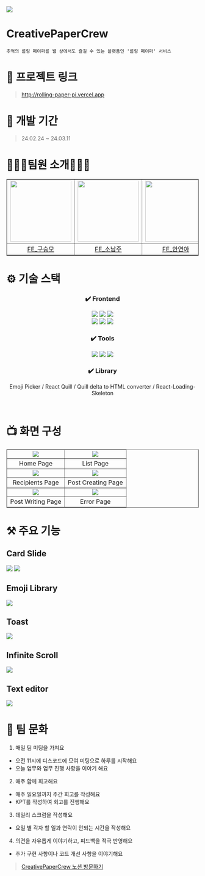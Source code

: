 <img src="https://capsule-render.vercel.app/api?type=waving&color=gradient&height=240&section=header&text=📜Rolling%20Paper🖊&fontSize=70&fontAlignY=40" />

# CreativePaperCrew

```
추억의 롤링 페이퍼를 웹 상에서도 즐길 수 있는 플랫폼인 '롤링 페이퍼' 서비스
```

# 🔗 프로젝트 링크

> http://rolling-paper-pi.vercel.app

# 📅 개발 기간

> 24.02.24 ~ 24.03.11

# 💁🏻‍♀팀원 소개💁🏻‍♂

<table border ="1"> 
  <tr>
    <td height="160px" align="center"><img src="https://avatars.githubusercontent.com/u/100824183?v=4" width="160px"/></td> 
    <td height="160px" align="center"><img src="https://avatars.githubusercontent.com/u/79499733?v=4" width="160px"/></td> 
    <td height="160px" align="center"><img src="https://avatars.githubusercontent.com/u/129318957?v=4" width="160px"/></td> 
    <td height="160px" align="center"><img src="https://avatars.githubusercontent.com/u/88578367?v=4" width="160px"/></td> 
    <td height="160px" align="center"><img src="https://avatars.githubusercontent.com/u/108844881?v=4" width="160px"/></td> 
  </tr>
    <tr>
    <td align="center"><a href="https://github.com/Trophy198">FE_구승모</a></td> 
    <td align="center"><a href="https://github.com/NJ97S">FE_소남주</a></td> 
    <td align="center"><a href="https://github.com/yeona813">FE_안연아</a></td> 
    <td align="center"><a href="https://github.com/vinoankr">FE_안주언</a></td> 
    <td align="center"><a href="https://github.com/JaeBeen95">FE_이재빈</a></td> 
  </tr>
</table>

# ⚙️ 기술 스택

<div align="center">

### ✔️ Frontend

<img src="https://img.shields.io/badge/html5-E34F26?style=for-the-badge&logo=html5&logoColor=white"> 
<img src="https://img.shields.io/badge/javascript-F7DF1E?style=for-the-badge&logo=javascript&logoColor=black">
<img src="https://img.shields.io/badge/react-61DAFB?style=for-the-badge&logo=react&logoColor=black">

</br>

<img src="https://img.shields.io/badge/styledcomponents-DB7093?style=for-the-badge&logo=styledcomponents&logoColor=white">
<img src="https://img.shields.io/badge/prettier-F7B93E?style=for-the-badge&logo=prettier&logoColor=white">
<img src="https://img.shields.io/badge/eslint-4B32C3?style=for-the-badge&logo=eslint&logoColor=white">

</div>

<div align="center">

### ✔️ Tools

<img src="https://img.shields.io/badge/github-181717?style=for-the-badge&logo=github&logoColor=white">
<img src="https://img.shields.io/badge/git-F05032?style=for-the-badge&logo=git&logoColor=white">
<img src="https://img.shields.io/badge/notion-000000?style=for-the-badge&logo=notion&logoColor=white">

</div>

<div align="center">

### ✔️ Library

Emoji Picker / React Quill / Quill delta to HTML converter / React-Loading-Skeleton

</div>

<br/>

# 📺 화면 구성

<table border="1">
  <tr>
    <td align="center"><img src="https://media.discordapp.net/attachments/1202779535167459328/1216638712457461820/IMG_9667.png?ex=66011e19&is=65eea919&hm=318ab8ba04bc259b12f26130cef4afec1c4413c03bccdbbe3377971e612546f1&=&format=webp&quality=lossless&width=881&height=521" /></td> 
    <td align="center"><img src="https://media.discordapp.net/attachments/1202779535167459328/1216638712822370365/IMG_9668.png?ex=66011e19&is=65eea919&hm=57efb846c314221d5a37e052a6aa9611339e82af407caa8fceb64172f4dd0583&=&format=webp&quality=lossless&width=881&height=522" /></td> 
  </tr>
  <tr>
    <td align="center">Home Page</td> 
    <td align="center">List Page</td> 
  </tr>
  <tr>
    <td align="center"><img src="https://media.discordapp.net/attachments/1202779535167459328/1216638713400922152/IMG_9669.png?ex=66011e19&is=65eea919&hm=c60e1628eb7331afcf7cb60274537d28820851a78f5431bcff822b4fe6dcee49&=&format=webp&quality=lossless&width=881&height=522" /></td> 
    <td align="center"><img src="https://media.discordapp.net/attachments/1202779535167459328/1216638713732530268/IMG_9670.png?ex=66011e19&is=65eea919&hm=13f043b03b7e9b797cf62c59b012b80f3f7ff0f8921a5b6b75aba23a53deca56&=&format=webp&quality=lossless&width=881&height=546" /></td> 
  </tr>
  <tr>
    <td align="center">Recipients Page</td> 
    <td align="center">Post Creating Page</td> 
  </tr>
  <tr>
    <td align="center"><img src="https://media.discordapp.net/attachments/1202779535167459328/1216638714139119756/IMG_9671.png?ex=66011e19&is=65eea919&hm=47b400a8a67034c218f39f94f0418f3adee13daa130e281b44aec6080b47f739&=&format=webp&quality=lossless&width=881&height=550" /></td> 
    <td align="center"><img src="https://media.discordapp.net/attachments/1202779535167459328/1216638714764329120/IMG_9672.png?ex=66011e19&is=65eea919&hm=8f942844d0ae75bcb540f9750ee7ac914ba6d94d63b33b09db9153ae9d4e1f08&=&format=webp&quality=lossless&width=881&height=553" /></td> 
  </tr>
  <tr>
      <td align="center">Post Writing Page</td> 
      <td align ="center">Error Page</td>
  </tr>
</table>

# ⚒️ 주요 기능

## Card Slide

<img src ="https://cdn.discordapp.com/attachments/1048586775553130587/1216661509468590160/bandicam_2024-03-11_16-38-01-950-ezgif.com-video-to-gif-converter.gif?ex=66013354&is=65eebe54&hm=4994d8231be03ec03cd2752cbf57d6a753ee5c6a6c9951b5435cb0a5cccd3cca&"/>
<img src ="https://cdn.discordapp.com/attachments/1048586775553130587/1216661586786254908/bandicam_2024-03-11_16-39-34-707-ezgif.com-video-to-gif-converter.gif?ex=66013366&is=65eebe66&hm=d724bea1c581065e25622f849695f326100b919146457a197f0031f6a0cdb9fe&"/>

## Emoji Library

<img src ="https://media.discordapp.net/attachments/1048586775553130587/1216661584571662406/bandicam_2024-03-11_16-44-44-609-ezgif.com-video-to-gif-converter.gif?ex=66013366&is=65eebe66&hm=b989754f29bb3260d0b644303ba29335694db8762f3e8a604e29554ae0af1311&=&width=750&height=322"/>

## Toast

<img src ="https://media.discordapp.net/attachments/1048586775553130587/1216661586148855868/bandicam_2024-03-11_16-41-55-254-ezgif.com-video-to-gif-converter.gif?ex=66013366&is=65eebe66&hm=9c74f24407ab46e28bf37596ecb4b6f201f8cc06b8efb0bd2968252f10fbecdc&=&width=750&height=443"/>

## Infinite Scroll

<img src ="https://media.discordapp.net/attachments/1048586775553130587/1216661585603334244/4085a81481122185-ezgif.com-video-to-gif-converter.gif?ex=66013366&is=65eebe66&hm=f9da2131e4cf340448d099ff72bf0d7d52f0b1a23a00b2d354573f0df97e5fea&=&width=750&height=532"/>

## Text editor

<img src ="https://media.discordapp.net/attachments/1048586775553130587/1216661583883669546/bandicam_2024-03-11_16-53-30-354-ezgif.com-video-to-gif-converter.gif?ex=66013366&is=65eebe66&hm=55edfc0e34884b6c500a0aa4c915f2be6fec3201496df806a0a8fc938f830eaa&=&width=750&height=428"/>

# 🙏 팀 문화

1. 매일 팀 미팅을 가져요

- 오전 11시에 디스코드에 모여 미팅으로 하루를 시작해요
- 오늘 업무와 업무 진행 사항을 이야기 해요

2. 매주 함께 회고해요

- 매주 일요일까지 주간 회고를 작성해요
- KPT를 작성하여 회고를 진행해요

3. 데일리 스크럼을 작성해요

- 요일 별 각자 할 일과 연락이 안되는 시간을 작성해요

4. 의견을 자유롭게 이야기하고, 피드백을 적극 반영해요

- 추가 구현 사항이나 코드 개선 사항을 이야기해요

> [CreativePaperCrew 노션 방문하기](https://www.notion.so/PROJECT-Rolling-7dfd660644394cefbfbd0ede6d9b999f)
